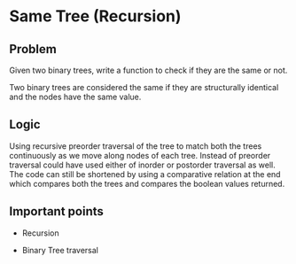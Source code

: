 # Same Tree (Recursion)

## Problem

Given two binary trees, write a function to check if they are the same or not.

Two binary trees are considered the same if they are structurally identical and the nodes have the same value.

## Logic

Using recursive preorder traversal of the tree to match both the trees continuously as we move along nodes of each tree. Instead of preorder traversal could have used either of inorder or postorder traversal as well. The code can still be shortened by using a comparative relation at the end which compares both the trees and compares the boolean values returned.

## Important points

- Recursion

- Binary Tree traversal

